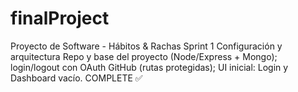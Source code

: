 # finalProject

Proyecto de Software - Hábitos &amp; Rachas
Sprint 1
Configuración y arquitectura
Repo y base del proyecto (Node/Express + Mongo); login/logout con OAuth GitHub (rutas protegidas); UI inicial: Login y Dashboard vacío.
COMPLETE ✅
